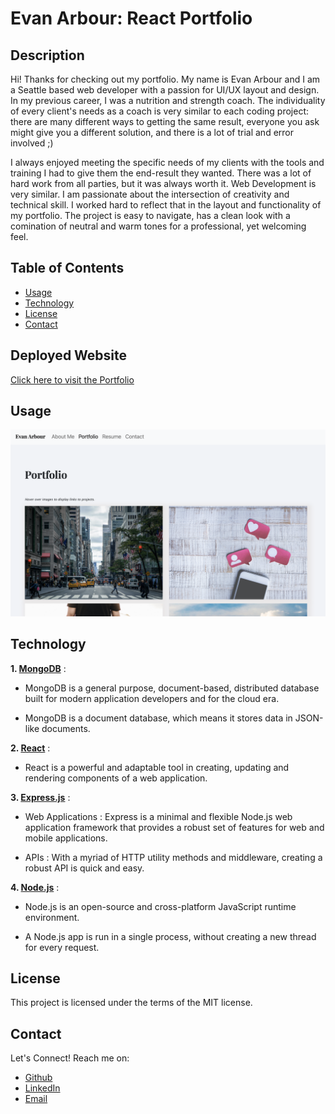 # Evan Arbour: React Portfolio

## Description

Hi! Thanks for checking out my portfolio. My name is Evan Arbour and I am a Seattle based web developer with a passion for UI/UX layout and design. In my previous career, I was a nutrition and strength coach. The individuality of every client's needs as a coach is very similar to each coding project: there are many different ways to getting the same result, everyone you ask might give you a different solution, and there is a lot of trial and error involved ;)

I always enjoyed meeting the specific needs of my clients with the tools and training I had to give them the end-result they wanted. There was a lot of hard work from all parties, but it was always worth it. Web Development is very similar. I am passionate about the intersection of creativity and technical skill. I worked hard to reflect that in the layout and functionality of my portfolio. The project is easy to navigate, has a clean look with a comination of neutral and warm tones for a professional, yet welcoming feel.

## Table of Contents

- [Usage](#usage)
- [Technology](#technology)
- [License](#license)
- [Contact](#contact)

## Deployed Website

[Click here to visit the Portfolio]()

## Usage

![Screenshot of portfolio](/src/assets/images/readme-pic.png)

## Technology

**1. [MongoDB](https://www.mongodb.com/)** :

- MongoDB is a general purpose, document-based, distributed database built for modern application developers and for the cloud era.

- MongoDB is a document database, which means it stores data in JSON-like documents.

**2. [React](https://create-react-app.dev/)** :

- React is a powerful and adaptable tool in creating, updating and rendering components of a web application.

**3. [Express.js](https://expressjs.com/)** :

- Web Applications : Express is a minimal and flexible Node.js web application framework that provides a robust set of features for web and mobile applications.

- APIs : With a myriad of HTTP utility methods and middleware, creating a robust API is quick and easy.

**4. [Node.js](https://nodejs.org/en/)** :

- Node.js is an open-source and cross-platform JavaScript runtime environment.

- A Node.js app is run in a single process, without creating a new thread for every request.

## License

This project is licensed under the terms of the MIT license.

## Contact

Let's Connect! Reach me on:

- [Github](https://github.com/evanarbour)
- [LinkedIn](https://www.linkedin.com/in/evan-arbour/)
- [Email](evan.arbour@gmail.com)
